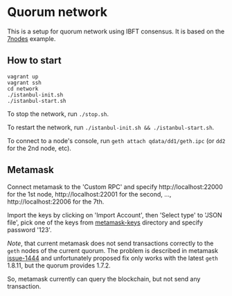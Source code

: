 Quorum network
==============

This is a setup for quorum network using IBFT consensus. It is based on the
[7nodes] example.

[7nodes]: https://github.com/jpmorganchase/quorum-examples/tree/master/examples/7nodes


How to start
------------

    vagrant up
    vagrant ssh
    cd network
    ./istanbul-init.sh
    ./istanbul-start.sh

To stop the network, run `./stop.sh`.

To restart the network, run `./istanbul-init.sh && ./istanbul-start.sh`.

To connect to a node's console, run `geth attach qdata/dd1/geth.ipc` (or `dd2`
for the 2nd node, etc).


Metamask
--------

Connect metamask to the 'Custom RPC' and specify http://localhost:22000 for
the 1st node, http://localhost:22001 for the second, ...,
http://localhost:22006 for the 7th.

Import the keys by clicking on 'Import Account', then 'Select type' to 'JSON
file', pick one of the keys from [metamask-keys](./metamask-keys/) directory
and specify password '123'.

*Note*, that current metamask does not send transactions correctly to the
`geth` nodes of the current quorum. The problem is described in metamask
[issue-1444](https://github.com/MetaMask/metamask-extension/issues/1444) and
unfortunately proposed fix only works with the latest `geth` 1.8.11, but the
quorum provides 1.7.2.

So, metamask currently can query the blockchain, but not send any transaction.
